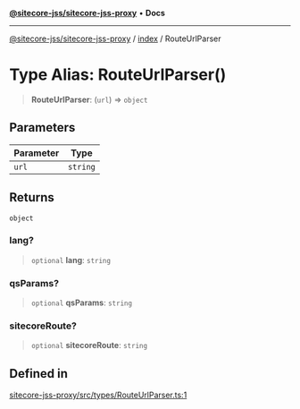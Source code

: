 [**@sitecore-jss/sitecore-jss-proxy**](../../README.md) • **Docs**

***

[@sitecore-jss/sitecore-jss-proxy](../../README.md) / [index](../README.md) / RouteUrlParser

# Type Alias: RouteUrlParser()

> **RouteUrlParser**: (`url`) => `object`

## Parameters

| Parameter | Type |
| ------ | ------ |
| `url` | `string` |

## Returns

`object`

### lang?

> `optional` **lang**: `string`

### qsParams?

> `optional` **qsParams**: `string`

### sitecoreRoute?

> `optional` **sitecoreRoute**: `string`

## Defined in

[sitecore-jss-proxy/src/types/RouteUrlParser.ts:1](https://github.com/Sitecore/jss/blob/32e43cec490a623a675f03f30cb52f47552c878c/packages/sitecore-jss-proxy/src/types/RouteUrlParser.ts#L1)
